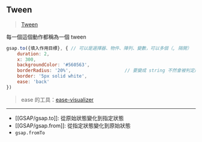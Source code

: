 ## Tween
>[Tween](https://greensock.com/docs/v3/GSAP/Tween)

每一個這個動作都稱為一個 tween

```js
gsap.to({填入作用目標}, { // 可以是選擇器、物件、陣列、變數，可以多個（, 隔開）
	duration: 2,
	x: 300, 
	backgroundColor: '#560563',
	borderRadius: '20%',					// 要變成 string 不然會被判定成餘數
	border: '5px solid white',
	ease: 'back'
})
```

>ease 的工具：[ease-visualizer](https://greensock.com/ease-visualizer)

---

- [[GSAP/gsap.to]]: 從原始狀態變化到指定狀態
- [[GSAP/gsap.from]]: 從指定狀態變化到原始狀態 
- `gsap.fromTo`